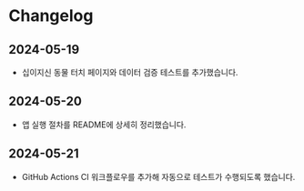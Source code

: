 # Changelog

## 2024-05-19
- 십이지신 동물 터치 페이지와 데이터 검증 테스트를 추가했습니다.

## 2024-05-20
- 앱 실행 절차를 README에 상세히 정리했습니다.

## 2024-05-21
- GitHub Actions CI 워크플로우를 추가해 자동으로 테스트가 수행되도록 했습니다.
